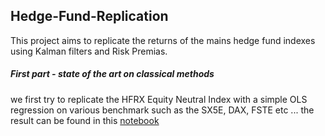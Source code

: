 ## Hedge-Fund-Replication

This project aims to replicate the returns of the mains hedge fund indexes using Kalman filters and Risk Premias.

##### First part - state of the art on classical methods

we first try to replicate the HFRX Equity Neutral Index with a simple OLS regression on various benchmark such as
the SX5E, DAX, FSTE etc ... the result can be found in this [notebook](https://github.com/gwigniolle/Hedge-Fund-Replication/blob/master/OLS%20Regression%20on%20HFRX%20Equity%20Market%20Neutral.ipynb)





